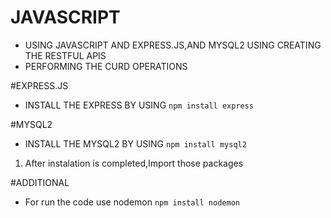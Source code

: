 # JAVASCRIPT

- USING JAVASCRIPT AND EXPRESS.JS,AND MYSQL2 USING CREATING THE RESTFUL APIS
- PERFORMING THE CURD OPERATIONS

#EXPRESS.JS

- INSTALL THE EXPRESS BY USING 
```npm install express```

#MYSQL2

- INSTALL THE MYSQL2 BY USING
```npm install mysql2```

1. After instalation is completed,Import those packages 

#ADDITIONAL

- For run the code use nodemon
```npm install nodemon```

